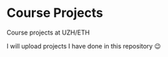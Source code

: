 # Course Projects
Course projects at UZH/ETH

I will upload projects I have done in this repository 😉
